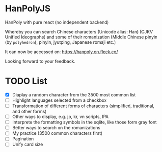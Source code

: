 # HanPolyJS

HanPoly with pure react (no independent backend)

Whereby you can search Chinese characters (Unicode alias: Han) (CJKV Unified Ideographs) and some of their romanization (Middle Chinese pinyin (by `polyhedron`), pinyin, jyutping, Japanese romaji etc.)

It can now be accessed on: https://hanpoly.on.fleek.co/

Looking forward to your feedback.

# TODO List

- [x] Diaplay a random character from the 3500 most common list
- [ ] Highlight languages selected from a checkbox
- [ ] Transformation of different forms of characters (simplified, traditional, and other forms)
- [ ] Other ways to display, e.g. jp, kr, vn scripts, IPA
- [ ] Interprete the formatting symbols in the sqlite, like those form gray font
- [ ] Better ways to search on the romanizations
- [ ] My practice (3500 common characters first)
- [ ] Pagination
- [ ] Unify card size